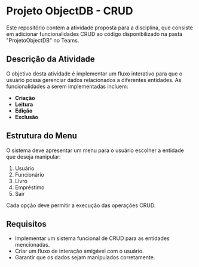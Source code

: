 # Projeto ObjectDB - CRUD

Este repositório contém a atividade proposta para a disciplina, que consiste em adicionar funcionalidades CRUD ao código disponibilizado na pasta "ProjetoObjectDB" no Teams.

## Descrição da Atividade

O objetivo desta atividade é implementar um fluxo interativo para que o usuário possa gerenciar dados relacionados a diferentes entidades. As funcionalidades a serem implementadas incluem:
- **Criação**
- **Leitura**
- **Edição**
- **Exclusão**

## Estrutura do Menu

O sistema deve apresentar um menu para o usuário escolher a entidade que deseja manipular:
1. Usuário
2. Funcionário
3. Livro
4. Empréstimo
5. Sair

Cada opção deve permitir a execução das operações CRUD.

## Requisitos

- Implementar um sistema funcional de CRUD para as entidades mencionadas.
- Criar um fluxo de interação amigável com o usuário.
- Garantir que os dados sejam manipulados corretamente.



